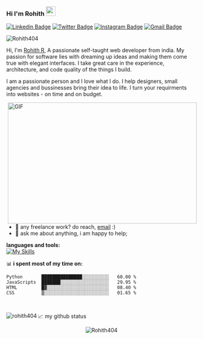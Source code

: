 ### Hi  I'm Rohith <img src="https://media.giphy.com/media/hvRJCLFzcasrR4ia7z/giphy.gif" width="25px">
[![Linkedin Badge](https://img.shields.io/badge/--blue?style=flat&logo=Linkedin&logoColor=white&link=https://www.linkedin.com/in/Rohith404)](https://www.linkedin.com/in/Rohith404)
[![Twitter Badge](https://img.shields.io/badge/--1ca0f1?style=flat&labelColor=1ca0f1&logo=twitter&logoColor=white&link=https://twitter.com/Rohith541133681)](https://twitter.com/Rohith541133681)
[![Instagram Badge](https://img.shields.io/badge/--purple?style=flat&logo=instagram&logoColor=white&link=https://www.instagram.com/rohith__404/)]([https://www.instagram.com/gypsy._____/?igshid=lh0vgl5pa2ri](https://www.instagram.com/rohith__404/))
[![Gmail Badge](https://img.shields.io/badge/--c14438?style=flat&logo=Gmail&logoColor=white&link=mailto:talk.rohith404@gmail.com)](mailto:talk.rohith404@gmail.com)

<p align="left"> <img src="https://komarev.com/ghpvc/?username=Rohith404&label=Profile%20views&color=0e75b6&style=flat" alt="Rohith404" /> </p>

Hi, I'm [Rohith R]([https://www.renjithr.tk/](https://rohith404.github.io/Personal-Website/)), A passionate self-taught web developer from india. My passion for software lies with dreaming up ideas and making them come true with elegant interfaces. I take great care in the experience, architecture, and code quality of the things I build.

I am a passionate person and I love what I do. I help designers, small agencies and bussinesses bring their idea to life. I turn your requirments into websites - on time and on budget.


  <img align="right" alt="GIF" src="https://github.com/abhisheknaiidu/abhisheknaiidu/blob/master/code.gif?raw=true" width="500" height="320" />
  
- 💼 any freelance work? do reach, [email](mailto:talk.rohith404@gmail.com) :)
- 💬 ask me about anything, i am happy to help;



**languages and tools:**  
[![My Skills](https://skillicons.dev/icons?i=aws,python,django,react,bootstrap,flask,javascript,c,jquery,docker,java,postgres,nginx,linux,git,figma,stackoverflow,css,cpp,sqlite,heroku,mysql,html,gitlab&perline=6)](https://skillicons.dev)


📊 **i spent most of my time on:**
<!--START_SECTION:waka-->
```text
Python       ███████████████░░░░░░░░░░   60.00 % 
JavaScripts  ███████░░░░░░░░░░░░░░░░░░   29.95 % 
HTML         █▓░░░░░░░░░░░░░░░░░░░░░░░   08.40 % 
CSS          ▒░░░░░░░░░░░░░░░░░░░░░░░░   01.65 % 
```
<!--END_SECTION:waka-->
<br>
<p><img align="left" src="https://github-readme-stats.vercel.app/api/top-langs?username=rohith404&show_icons=true&locale=en&layout=compact" alt="rohith404" /></p>
📈 my github status
<p align="center"> <img src="https://github-readme-stats.vercel.app/api?username=Rohith404&show_icons=true&theme=gotham" alt="Rohith404" />

